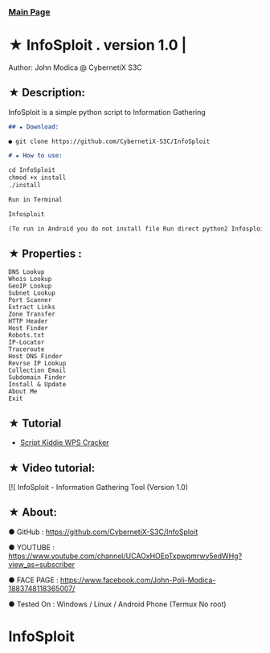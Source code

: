 ### [Main Page](https://CybernetiX-S3C.GitHub.io)

# ★ InfoSploit . version 1.0 | 

   Author: John Modica @ CybernetiX S3C
## ★ Description:

InfoSploit is a simple python script to Information Gathering 

```markdown
## ★ Download:

● git clone https://github.com/CybernetiX-S3C/InfoSploit

# ★ How to use:

cd InfoSploit
chmod +x install
./install

Run in Terminal 

Infosploit

(To run in Android you do not install file Run direct python2 Infosploit)
```
## ★ Properties :

    DNS Lookup 
    Whois Lookup
    GeoIP Lookup
    Subnet Lookup
    Port Scanner
    Extract Links 
    Zone Transfer
    HTTP Header
    Host Finder
    Robots.txt
    IP-Locator
    Traceroute
    Host DNS Finder
    Revrse IP Lookup
    Collection Email
    Subdomain Finder 
    Install & Update
    About Me 
    Exit



## ★ Tutorial

* [Script Kiddie WPS Cracker](https://youtu.be/newiXU4de_M)
## ★ Video tutorial:

[![ InfoSploit - Information Gathering Tool (Version 1.0) 

## ★ About:
● GitHub    : https://github.com/CybernetiX-S3C/InfoSploit 

● YOUTUBE   : https://www.youtube.com/channel/UCAOxHOEpTxpwpmrwy5edWHg?view_as=subscriber

● FACE PAGE : https://www.facebook.com/John-Poli-Modica-1883748118365007/

● Tested On : Windows / Linux / Android Phone (Termux No root)

# InfoSploit


